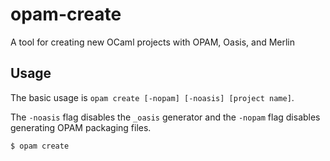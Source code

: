 # opam-create
A tool for creating new OCaml projects with OPAM, Oasis, and Merlin

## Usage

The basic usage is `opam create [-nopam] [-noasis] [project name]`.

The `-noasis` flag disables the `_oasis` generator and the `-nopam` flag disables generating OPAM packaging files.

```bash
$ opam create
```
